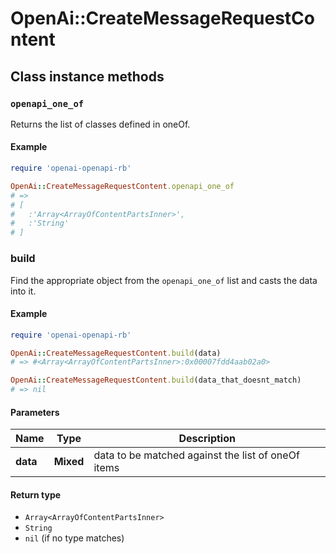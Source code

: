 # OpenAi::CreateMessageRequestContent

## Class instance methods

### `openapi_one_of`

Returns the list of classes defined in oneOf.

#### Example

```ruby
require 'openai-openapi-rb'

OpenAi::CreateMessageRequestContent.openapi_one_of
# =>
# [
#   :'Array<ArrayOfContentPartsInner>',
#   :'String'
# ]
```

### build

Find the appropriate object from the `openapi_one_of` list and casts the data into it.

#### Example

```ruby
require 'openai-openapi-rb'

OpenAi::CreateMessageRequestContent.build(data)
# => #<Array<ArrayOfContentPartsInner>:0x00007fdd4aab02a0>

OpenAi::CreateMessageRequestContent.build(data_that_doesnt_match)
# => nil
```

#### Parameters

| Name | Type | Description |
| ---- | ---- | ----------- |
| **data** | **Mixed** | data to be matched against the list of oneOf items |

#### Return type

- `Array<ArrayOfContentPartsInner>`
- `String`
- `nil` (if no type matches)

